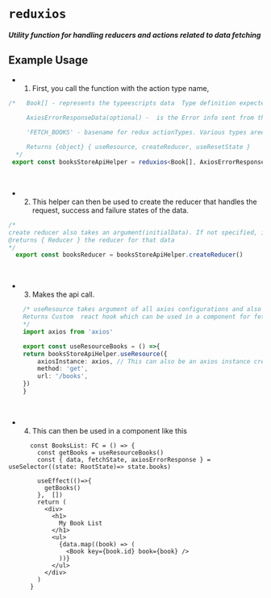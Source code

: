 # `reduxios`



***Utility function for handling reducers and actions related  to data fetching***

## Example Usage 
 * 1. First, you call the function with the action type name,

  ```ts
  /*   Book[] - represents the typeescripts data  Type definition expected from the api,

       AxiosErrorResponseData(optional) -  is the Error info sent from the server e.g with res.status(401).send({message: 'unauthorized'}). so, in this case, AxiosErrorResponseData would be: `{message: string}`. This can then be accessed later via axiosError object, that is: ```axiosErrorResponse.data``` (which is derived from the catch block error.response.data )

       'FETCH_BOOKS' - basename for redux actionTypes. Various types areee built from this. (i.e FETCH_BOOKS_REQUEST, FETCH_BOOKS_SUCCESS, FETCH_BOOKS_FAILURE, FETCH_BOOKS_RESET_STATE )
   
       Returns {object} { useResource, createReducer, useResetState }  
    */
   export const booksStoreApiHelper = reduxios<Book[], AxiosErrorResponseData>('FETCH_BOOKS')
   ```
 
 <br>

 
  * 2. This helper can then be used to create the reducer that handles the request, success and failure states of the data.

  ```ts
/*
  create reducer also takes an argument(initialData). If not specified, it defaults to  undefined
  @returns { Reducer } the reducer for that data
  */
    export const booksReducer = booksStoreApiHelper.createReducer()
  ```

 <br>

  
* 3.  Makes the api call.
```ts
    /* useResource takes argument of all axios configurations and also axiosInstance(can also be the defualt axios).
    Returns Custom  react hook which can be used in a component for fetching the data
    */
    import axios from 'axios'

    export const useResourceBooks = () =>{
    return booksStoreApiHelper.useResource({
        axiosInstance: axios, // This can also be an axios instance created
        method: 'get',
        url: '/books',
    })
    }
  ```

 <br>
 
 * 4. This can then be used in a component like this

```tsx
      const BooksList: FC = () => {
        const getBooks = useResourceBooks()
        const { data, fetchState, axiosErrorResponse } = useSelector((state: RootState)=> state.books)

        useEffect(()=>{
          getBooks()
        },  [])
        return (
          <div>
            <h1>
              My Book List
            </h1>
            <ul>
              {data.map((book) => (
                <Book key={book.id} book={book} />
              ))}
            </ul>
          </div>
        )
      }
  ```

